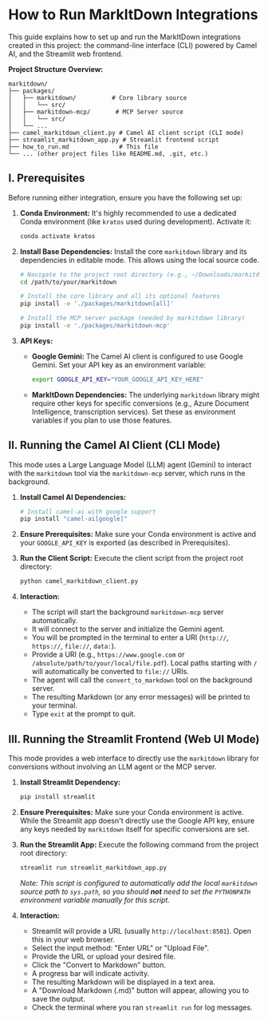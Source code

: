 # How to Run MarkItDown Integrations

This guide explains how to set up and run the MarkItDown integrations created in this project: the command-line interface (CLI) powered by Camel AI, and the Streamlit web frontend.

**Project Structure Overview:**

```
markitdown/
├── packages/
│   ├── markitdown/          # Core library source
│   │   └── src/
│   ├── markitdown-mcp/       # MCP Server source
│   │   └── src/
│   └── ...
├── camel_markitdown_client.py # Camel AI client script (CLI mode)
├── streamlit_markitdown_app.py # Streamlit frontend script
├── how_to_run.md              # This file
└── ... (other project files like README.md, .git, etc.)
```

## I. Prerequisites

Before running either integration, ensure you have the following set up:

1.  **Conda Environment:** It's highly recommended to use a dedicated Conda environment (like `kratos` used during development). Activate it:
    ```bash
    conda activate kratos
    ```

2.  **Install Base Dependencies:** Install the core `markitdown` library and its dependencies in editable mode. This allows using the local source code.
    ```bash
    # Navigate to the project root directory (e.g., ~/Downloads/markitdown/)
    cd /path/to/your/markitdown

    # Install the core library and all its optional features
    pip install -e './packages/markitdown[all]'

    # Install the MCP server package (needed by markitdown library)
    pip install -e './packages/markitdown-mcp'
    ```

3.  **API Keys:**
    *   **Google Gemini:** The Camel AI client is configured to use Google Gemini. Set your API key as an environment variable:
        ```bash
        export GOOGLE_API_KEY="YOUR_GOOGLE_API_KEY_HERE"
        ```
    *   **MarkItDown Dependencies:** The underlying `markitdown` library might require other keys for specific conversions (e.g., Azure Document Intelligence, transcription services). Set these as environment variables if you plan to use those features.

## II. Running the Camel AI Client (CLI Mode)

This mode uses a Large Language Model (LLM) agent (Gemini) to interact with the `markitdown` tool via the `markitdown-mcp` server, which runs in the background.

1.  **Install Camel AI Dependencies:**
    ```bash
    # Install camel-ai with google support
    pip install "camel-ai[google]"
    ```

2.  **Ensure Prerequisites:** Make sure your Conda environment is active and your `GOOGLE_API_KEY` is exported (as described in Prerequisites).

3.  **Run the Client Script:** Execute the client script from the project root directory:
    ```bash
    python camel_markitdown_client.py
    ```

4.  **Interaction:**
    *   The script will start the background `markitdown-mcp` server automatically.
    *   It will connect to the server and initialize the Gemini agent.
    *   You will be prompted in the terminal to enter a URI (`http://`, `https://`, `file://`, `data:`).
    *   Provide a URI (e.g., `https://www.google.com` or `/absolute/path/to/your/local/file.pdf`). Local paths starting with `/` will automatically be converted to `file://` URIs.
    *   The agent will call the `convert_to_markdown` tool on the background server.
    *   The resulting Markdown (or any error messages) will be printed to your terminal.
    *   Type `exit` at the prompt to quit.

## III. Running the Streamlit Frontend (Web UI Mode)

This mode provides a web interface to directly use the `markitdown` library for conversions without involving an LLM agent or the MCP server.

1.  **Install Streamlit Dependency:**
    ```bash
    pip install streamlit
    ```

2.  **Ensure Prerequisites:** Make sure your Conda environment is active. While the Streamlit app doesn't directly use the Google API key, ensure any keys needed by `markitdown` itself for specific conversions are set.

3.  **Run the Streamlit App:** Execute the following command from the project root directory:
    ```bash
    streamlit run streamlit_markitdown_app.py
    ```
    *Note: This script is configured to automatically add the local `markitdown` source path to `sys.path`, so you should **not** need to set the `PYTHONPATH` environment variable manually for this script.* 

4.  **Interaction:**
    *   Streamlit will provide a URL (usually `http://localhost:8501`). Open this in your web browser.
    *   Select the input method: "Enter URL" or "Upload File".
    *   Provide the URL or upload your desired file.
    *   Click the "Convert to Markdown" button.
    *   A progress bar will indicate activity.
    *   The resulting Markdown will be displayed in a text area.
    *   A "Download Markdown (.md)" button will appear, allowing you to save the output.
    *   Check the terminal where you ran `streamlit run` for log messages. 